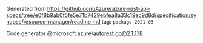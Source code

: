 Generated from https://github.com/Azure/azure-rest-api-specs/tree/e0f8b9ab0f5fe5e71b7429ebfea8a33c19ec9d8d/specification/synapse/resource-manager/readme.md tag: `package-2021-03`

Code generator @microsoft.azure/autorest.go@2.1.178


